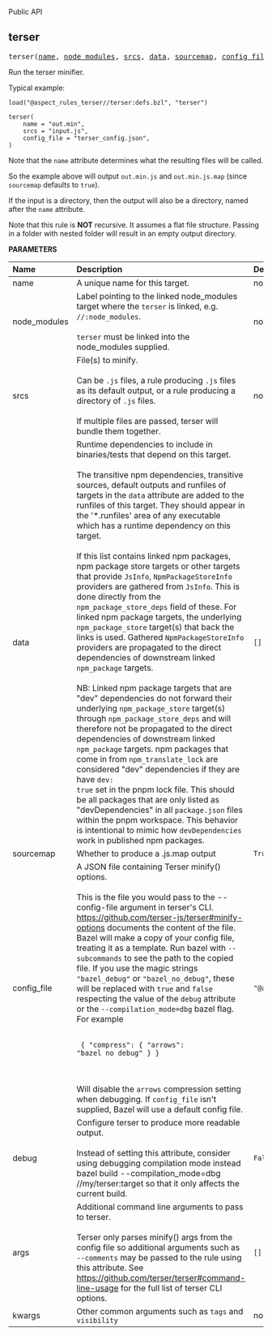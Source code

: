 <!-- Generated with Stardoc: http://skydoc.bazel.build -->

Public API

<a id="terser"></a>

## terser

<pre>
terser(<a href="#terser-name">name</a>, <a href="#terser-node_modules">node_modules</a>, <a href="#terser-srcs">srcs</a>, <a href="#terser-data">data</a>, <a href="#terser-sourcemap">sourcemap</a>, <a href="#terser-config_file">config_file</a>, <a href="#terser-debug">debug</a>, <a href="#terser-args">args</a>, <a href="#terser-kwargs">kwargs</a>)
</pre>

Run the terser minifier.

Typical example:

```starlark
load("@aspect_rules_terser//terser:defs.bzl", "terser")

terser(
    name = "out.min",
    srcs = "input.js",
    config_file = "terser_config.json",
)
```

Note that the `name` attribute determines what the resulting files will be called.

So the example above will output `out.min.js` and `out.min.js.map` (since `sourcemap` defaults to `true`).

If the input is a directory, then the output will also be a directory, named after the `name` attribute.

Note that this rule is **NOT** recursive. It assumes a flat file structure. Passing in a folder with nested folder
will result in an empty output directory.


**PARAMETERS**


| Name  | Description | Default Value |
| :------------- | :------------- | :------------- |
| <a id="terser-name"></a>name |  A unique name for this target.   |  none |
| <a id="terser-node_modules"></a>node_modules |  Label pointing to the linked node_modules target where the <code>terser</code> is linked, e.g. <code>//:node_modules</code>.<br><br><code>terser</code> must be linked into the node_modules supplied.   |  none |
| <a id="terser-srcs"></a>srcs |  File(s) to minify.<br><br>Can be <code>.js</code> files, a rule producing <code>.js</code> files as its default output, or a rule producing a directory of <code>.js</code> files.<br><br>If multiple files are passed, terser will bundle them together.   |  none |
| <a id="terser-data"></a>data |  Runtime dependencies to include in binaries/tests that depend on this target.<br><br>The transitive npm dependencies, transitive sources, default outputs and runfiles of targets in the <code>data</code> attribute are added to the runfiles of this target. They should appear in the '*.runfiles' area of any executable which has a runtime dependency on this target.<br><br>If this list contains linked npm packages, npm package store targets or other targets that provide <code>JsInfo</code>, <code>NpmPackageStoreInfo</code> providers are gathered from <code>JsInfo</code>. This is done directly from the <code>npm_package_store_deps</code> field of these. For linked npm package targets, the underlying <code>npm_package_store</code> target(s) that back the links is used. Gathered <code>NpmPackageStoreInfo</code> providers are propagated to the direct dependencies of downstream linked <code>npm_package</code> targets.<br><br>NB: Linked npm package targets that are "dev" dependencies do not forward their underlying <code>npm_package_store</code> target(s) through <code>npm_package_store_deps</code> and will therefore not be propagated to the direct dependencies of downstream linked <code>npm_package</code> targets. npm packages that come in from <code>npm_translate_lock</code> are considered "dev" dependencies if they are have <code>dev: true</code> set in the pnpm lock file. This should be all packages that are only listed as "devDependencies" in all <code>package.json</code> files within the pnpm workspace. This behavior is intentional to mimic how <code>devDependencies</code> work in published npm packages.   |  <code>[]</code> |
| <a id="terser-sourcemap"></a>sourcemap |  Whether to produce a .js.map output   |  <code>True</code> |
| <a id="terser-config_file"></a>config_file |  A JSON file containing Terser minify() options.<br><br>This is the file you would pass to the --config-file argument in terser's CLI. https://github.com/terser-js/terser#minify-options documents the content of the file. Bazel will make a copy of your config file, treating it as a template. Run bazel with <code>--subcommands</code> to see the path to the copied file. If you use the magic strings <code>"bazel_debug"</code> or <code>"bazel_no_debug"</code>, these will be replaced with <code>true</code> and <code>false</code> respecting the value of the <code>debug</code> attribute or the <code>--compilation_mode=dbg</code> bazel flag. For example<br><br><pre><code> {     "compress": {         "arrows": "bazel_no_debug"     } } </code></pre><br><br>Will disable the <code>arrows</code> compression setting when debugging. If <code>config_file</code> isn't supplied, Bazel will use a default config file.   |  <code>"@aspect_rules_terser//terser/private:terser_config.default.json"</code> |
| <a id="terser-debug"></a>debug |  Configure terser to produce more readable output.<br><br>Instead of setting this attribute, consider using debugging compilation mode instead bazel build --compilation_mode=dbg //my/terser:target so that it only affects the current build.   |  <code>False</code> |
| <a id="terser-args"></a>args |  Additional command line arguments to pass to terser.<br><br>Terser only parses minify() args from the config file so additional arguments such as <code>--comments</code> may be passed to the rule using this attribute. See https://github.com/terser/terser#command-line-usage for the full list of terser CLI options.   |  <code>[]</code> |
| <a id="terser-kwargs"></a>kwargs |  Other common arguments such as <code>tags</code> and <code>visibility</code>   |  none |


